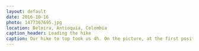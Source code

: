 ```yaml
---
layout: default
date: 2016-10-16
photo: 1477367695.jpg
location: Belmira, Antioquia, Colombia
caption_header: Leading the hike
caption: Our hike to top took us 4h. On the picture, at the first position the guide who led us to the top, behind the crew I was with that day. With the big backpack on me the trek was hard but worth it! I met bunch of friends and saw crazy things!
---
```

